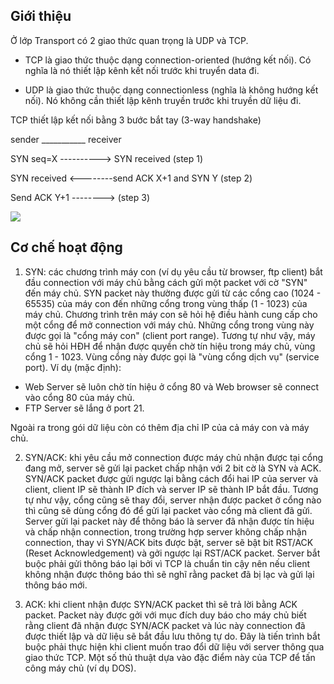 ## Giới thiệu
Ở lớp Transport có 2 giao thức quan trọng là UDP và TCP.

- TCP là giao thức thuộc dạng connection-oriented (hướng kết nối). Có nghĩa là nó thiết lập kênh kết nối trước khi truyển data đi.

- UDP là giao thức thuộc dạng connectionless (nghĩa là không hướng kết nối). Nó không cần thiết lập kênh truyền trước khi truyền dữ liệu đi.

TCP thiết lập kết nối bằng 3 bước bắt tay (3-way handshake)

sender ___________ receiver

SYN seq=X ----------> SYN received (step 1)

SYN received <--------send ACK X+1 and SYN Y (step 2)

Send ACK Y+1 --------> (step 3)

<img src="http://3.bp.blogspot.com/_AamnZyf3C_A/TBvQXqrnqII/AAAAAAAAAY0/lf0Kndz8N8A/s1600/tcp+3+way+handshake.png">

## Cơ chế hoạt động
1. SYN: các chương trình máy con (ví dụ yêu cầu từ browser, ftp client) bắt đầu connection với máy chủ bằng cách gửi một packet với cờ "SYN" đến máy chủ.
SYN packet này thường được gửi từ các cổng cao (1024 - 65535) của máy con đến những cổng trong vùng thấp (1 - 1023) của máy chủ. Chương trình trên máy con sẽ hỏi hệ điều hành cung cấp cho một cổng để mở connection với máy chủ. Những cổng trong vùng này được gọi là "cổng máy con" (client port range). Tương tự như vậy, máy chủ sẽ hỏi HĐH để nhận được quyền chờ tín hiệu trong máy chủ, vùng cổng 1 - 1023. Vùng cổng này được gọi là "vùng cổng dịch vụ" (service port).
Ví dụ (mặc định):

- Web Server sẽ luôn chờ tín hiệu ở cổng 80 và Web browser sẽ connect vào cổng 80 của máy chủ.
- FTP Server sẽ lắng ở port 21.

Ngoài ra trong gói dữ liệu còn có thêm địa chỉ IP của cả máy con và máy chủ.

2. SYN/ACK: khi yêu cầu mở connection được máy chủ nhận được tại cổng đang mở, server sẽ gửi lại packet chấp nhận với 2 bit cờ là SYN và ACK.
SYN/ACK packet được gửi ngược lại bằng cách đổi hai IP của server và client, client IP sẽ thành IP đích và server IP sẽ thành IP bắt đầu. Tương tự như vậy, cổng cũng sẽ thay đổi, server nhận được packet ở cổng nào thì cũng sẽ dùng cổng đó để gửi lại packet vào cổng mà client đã gửi.
Server gửi lại packet này để thông báo là server đã nhận được tín hiệu và chấp nhận connection, trong trường hợp server không chấp nhận connection, thay vì SYN/ACK bits được bật, server sẽ bật bit RST/ACK (Reset Acknowledgement) và gởi ngược lại RST/ACK packet.
Server bắt buộc phải gửi thông báo lại bởi vì TCP là chuẩn tin cậy nên nếu client không nhận được thông báo thì sẽ nghĩ rằng packet đã bị lạc và gửi lại thông báo mới.

3. ACK: khi client nhận được SYN/ACK packet thì sẽ trả lời bằng ACK packet. Packet này được gởi với mục đích duy báo cho máy chủ biết rằng client đã nhận được SYN/ACK packet và lúc này connection đã được thiết lập và dữ liệu sẽ bắt đầu lưu thông tự do.
Đây là tiến trình bắt buộc phải thực hiện khi client muốn trao đổi dữ liệu với server thông qua giao thức TCP. Một số thủ thuật dựa vào đặc điểm này của TCP để tấn công máy chủ (ví dụ DOS).